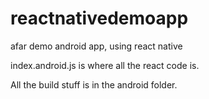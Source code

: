 # reactnativedemoapp
afar demo android app, using react native

index.android.js is where all the react code is.

All the build stuff is in the android folder.

